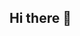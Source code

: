 ## Hi there 👋

<!--
**LIM445/LIM445** is a ✨ _special_ ✨ repository because its `README.md` (this file) appears on your GitHub profile.

Here are some ideas to get you started:

- 🔭 I’m currently working on studing CS basic knowledge.
- 🌱 I’m currently learning Linux.
- 🤔 I’m looking for help with career planning.
- 📫 How to reach me: QQ:3059531790
-->
